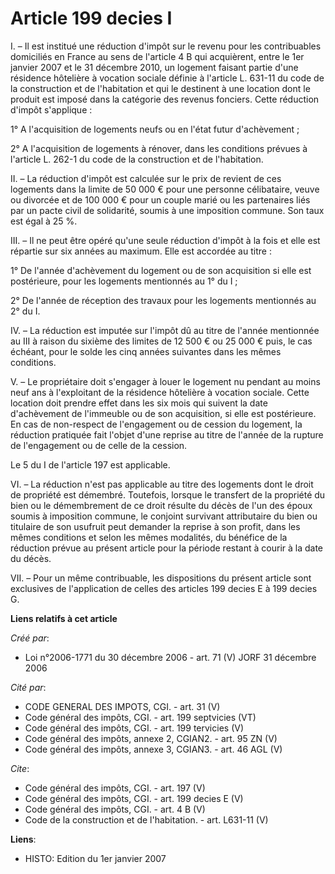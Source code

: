 # Article 199 decies I

I. – Il est institué une réduction d'impôt sur le revenu pour les contribuables domiciliés en France au sens de l'article 4 B
qui acquièrent, entre le 1er janvier 2007 et le 31 décembre 2010, un logement faisant partie d'une résidence hôtelière à
vocation sociale définie à l'article L. 631-11 du code de la construction et de l'habitation et qui le destinent à une
location dont le produit est imposé dans la catégorie des revenus fonciers. Cette réduction d'impôt s'applique :

1° A l'acquisition de logements neufs ou en l'état futur d'achèvement ;

2° A l'acquisition de logements à rénover, dans les conditions prévues à l'article L. 262-1 du code de la construction et de
l'habitation.

II. – La réduction d'impôt est calculée sur le prix de revient de ces logements dans la limite de 50 000 € pour une personne
célibataire, veuve ou divorcée et de 100 000 € pour un couple marié ou les partenaires liés par un pacte civil de solidarité,
soumis à une imposition commune. Son taux est égal à 25 %.

III. – Il ne peut être opéré qu'une seule réduction d'impôt à la fois et elle est répartie sur six années au maximum. Elle
est accordée au titre :

1° De l'année d'achèvement du logement ou de son acquisition si elle est postérieure, pour les logements mentionnés au 1° du
I ;

2° De l'année de réception des travaux pour les logements mentionnés au 2° du I.

IV. – La réduction est imputée sur l'impôt dû au titre de l'année mentionnée au III à raison du sixième des limites de 12 500
€ ou 25 000 € puis, le cas échéant, pour le solde les cinq années suivantes dans les mêmes conditions.

V. – Le propriétaire doit s'engager à louer le logement nu pendant au moins neuf ans à l'exploitant de la résidence hôtelière
à vocation sociale. Cette location doit prendre effet dans les six mois qui suivent la date d'achèvement de l'immeuble ou de
son acquisition, si elle est postérieure. En cas de non-respect de l'engagement ou de cession du logement, la réduction
pratiquée fait l'objet d'une reprise au titre de l'année de la rupture de l'engagement ou de celle de la cession.

Le 5 du I de l'article 197 est applicable.

VI. – La réduction n'est pas applicable au titre des logements dont le droit de propriété est démembré. Toutefois, lorsque le
transfert de la propriété du bien ou le démembrement de ce droit résulte du décès de l'un des époux soumis à imposition
commune, le conjoint survivant attributaire du bien ou titulaire de son usufruit peut demander la reprise à son profit, dans
les mêmes conditions et selon les mêmes modalités, du bénéfice de la réduction prévue au présent article pour la période
restant à courir à la date du décès.

VII. – Pour un même contribuable, les dispositions du présent article sont exclusives de l'application de celles des articles
199 decies E à 199 decies G.

**Liens relatifs à cet article**

_Créé par_:

  - Loi n°2006-1771 du 30 décembre 2006 - art. 71 (V) JORF 31 décembre 2006

_Cité par_:

  - CODE GENERAL DES IMPOTS, CGI. - art. 31 (V)
  - Code général des impôts, CGI. - art. 199 septvicies (VT)
  - Code général des impôts, CGI. - art. 199 tervicies (V)
  - Code général des impôts, annexe 2, CGIAN2. - art. 95 ZN (V)
  - Code général des impôts, annexe 3, CGIAN3. - art. 46 AGL (V)

_Cite_:

  - Code général des impôts, CGI. - art. 197 (V)
  - Code général des impôts, CGI. - art. 199 decies E (V)
  - Code général des impôts, CGI. - art. 4 B (V)
  - Code de la construction et de l'habitation. - art. L631-11 (V)

**Liens**:

  - HISTO: Edition du 1er janvier 2007

